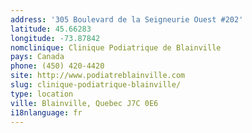 ```yaml
---
address: '305 Boulevard de la Seigneurie Ouest #202'
latitude: 45.66283
longitude: -73.87842
nomclinique: Clinique Podiatrique de Blainville
pays: Canada
phone: (450) 420-4420
site: http://www.podiatreblainville.com
slug: clinique-podiatrique-blainville/
type: location
ville: Blainville, Quebec J7C 0E6
i18nlanguage: fr
---
```


